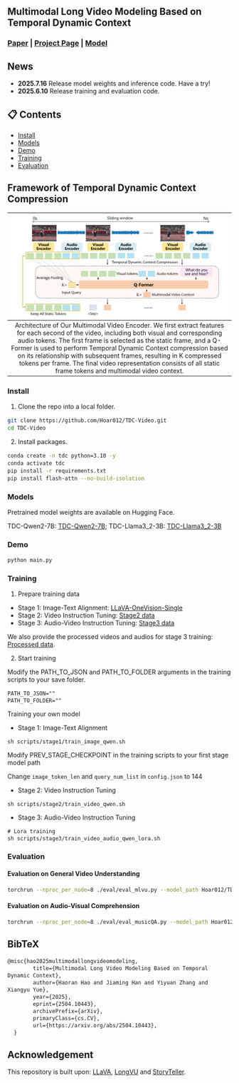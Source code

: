 ## Multimodal Long Video Modeling Based on Temporal Dynamic Context

### [Paper](https://arxiv.org/abs/2504.10443) | [Project Page](https://hoar012.github.io/TDC-Project/) | [Model](https://huggingface.co/Hoar012/TDC-Qwen2-7B)


## News
- **2025.7.16** Release model weights and inference code. Have a try!
- **2025.6.10** Release training and evaluation code.

<!-- ## Unified Multimodal Long Video Understanding
| <img src="./images/teaser.png" alt="MM-Video" width="600"> |
|:--:| -->


## 📋 Contents

- [Install](#install)
- [Models](#models)
- [Demo](#demo)
- [Training](#training)
- [Evaluation](#evaluation)


<!-- Note: 🚧 This repository is under construction 🚧 -- Please check back for updates! -->

## Framework of Temporal Dynamic Context Compression
| ![TDC](./images/framework.png) |
|:--:|
| Architecture of Our Multimodal Video Encoder. We first extract features for each second of the video, including both visual and corresponding audio tokens. The first frame is selected as the static frame, and a Q-Former is used to perform Temporal Dynamic Context compression based on its relationship with subsequent frames, resulting in K compressed tokens per frame. The final video representation consists of all static frame tokens and multimodal video context. |

### Install

1. Clone the repo into a local folder.

```bash
git clone https://github.com/Hoar012/TDC-Video.git
cd TDC-Video
```

2. Install packages.

```bash
conda create -n tdc python=3.10 -y
conda activate tdc
pip install -r requirements.txt
pip install flash-attn --no-build-isolation
```

### Models
Pretrained model weights are available on Hugging Face.

TDC-Qwen2-7B: [TDC-Qwen2-7B](https://huggingface.co/Hoar012/TDC-Qwen2-7B); TDC-Llama3_2-3B: [TDC-Llama3_2-3B](https://huggingface.co/Hoar012/TDC-Llama3_2-3B)

### Demo

```bash
python main.py
```

### Training

1. Prepare training data

+ Stage 1: Image-Text Alignment: [LLaVA-OneVision-Single](https://huggingface.co/datasets/lmms-lab/LLaVA-OneVision-Data)
+ Stage 2: Video Instruction Tuning: [Stage2 data](https://huggingface.co/datasets/Hoar012/TDC_training_data/tree/main/stage2_data)
+ Stage 3: Audio-Video Instruction Tuning: [Stage3 data](https://huggingface.co/datasets/Hoar012/TDC_training_data/tree/main/stage3_data)

We also provide the processed videos and audios for stage 3 training: [Processed data](https://huggingface.co/datasets/Hoar012/TDC_training_data).

2. Start training

Modify the PATH_TO_JSON and PATH_TO_FOLDER arguments in the training scripts to your save folder.

```
PATH_TO_JSON=""
PATH_TO_FOLDER=""
```
Training your own model
+ Stage 1: Image-Text Alignment
```
sh scripts/stage1/train_image_qwen.sh
```

Modify PREV_STAGE_CHECKPOINT in the training scripts to your first stage model path

Change `image_token_len` and `query_num_list` in `config.json` to 144

+ Stage 2: Video Instruction Tuning
```
sh scripts/stage2/train_video_qwen.sh
```

+ Stage 3: Audio-Video Instruction Tuning
```
# Lora training
sh scripts/stage3/train_video_audio_qwen_lora.sh
```

### Evaluation

#### Evaluation on General Video Understanding
```bash
torchrun --nproc_per_node=8 ./eval/eval_mlvu.py --model_path Hoar012/TDC-Qwen2-7B --model_name cambrian_qwen --version qwen --data_path eval/MLVU
```

#### Evaluation on Audio-Visual Comprehension
```bash
torchrun --nproc_per_node=8 ./eval/eval_musicQA.py --model_path Hoar012/TDC-Qwen2-7B --model_name cambrian_qwen --version qwen --data_path data/AV_data/Music-AVQA --test_file data/AV_data/Music-AVQA/avqa-test.json
```

## BibTeX
```
@misc{hao2025multimodallongvideomodeling,
        title={Multimodal Long Video Modeling Based on Temporal Dynamic Context}, 
        author={Haoran Hao and Jiaming Han and Yiyuan Zhang and Xiangyu Yue},
        year={2025},
        eprint={2504.10443},
        archivePrefix={arXiv},
        primaryClass={cs.CV},
        url={https://arxiv.org/abs/2504.10443}, 
  }
```


## Acknowledgement

This repository is built upon: [LLaVA](https://github.com/haotian-liu/LLaVA), [LongVU](https://github.com/Vision-CAIR/LongVU) and [StoryTeller](https://github.com/hyc2026/storyteller).